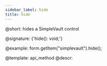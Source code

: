 ```yaml
---
sidebar_label: hide
title: hide
---          
```


@short: hides a SimpleVault control

@signature: {'hide(): void;'}



@example:
form.getItem("simplevault").hide(); 


@template: api_method
@descr:


